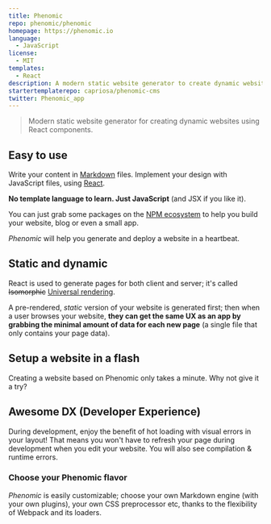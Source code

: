 ```yaml
---
title: Phenomic
repo: phenomic/phenomic
homepage: https://phenomic.io
language:
  - JavaScript
license:
  - MIT
templates:
  - React
description: A modern static website generator to create dynamic website using React components.
startertemplaterepo: capriosa/phenomic-cms
twitter: Phenomic_app
---
```


> Modern static website generator for creating dynamic websites using React
> components.

## Easy to use

Write your content in [Markdown](https://en.wikipedia.org/wiki/Markdown) files.
Implement your design with JavaScript files, using [React](http://facebook.github.io/react/).

**No template language to learn. Just JavaScript** (and JSX if you like it).

You can just grab some packages on the [NPM ecosystem](http://npmjs.org/)
to help you build your website, blog or even a small app.

_Phenomic_ will help you generate and deploy a website in a heartbeat.

## Static and dynamic

React is used to generate pages for both client and server; it's called ~~Isomorphic~~ [Universal rendering](https://medium.com/@mjackson/universal-javascript-4761051b7ae9).

A pre-rendered, _static_ version of your website is generated first; then when
a user browses your website, **they can get the same UX as an app by grabbing
the minimal amount of data for each new page**
(a single file that only contains your page data).

## Setup a website in a flash

Creating a website based on Phenomic only takes a minute. Why not give it a try?

## Awesome DX (Developer Experience)

During development, enjoy the benefit of hot loading with visual errors in your
layout! That means you won't have to refresh your page during development when
you edit your website. You will also see compilation & runtime errors.

### Choose your Phenomic flavor

_Phenomic_ is easily customizable; choose your own Markdown engine
(with your own plugins), your own CSS preprocessor etc, thanks to the
flexibility of Webpack and its loaders.
